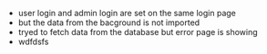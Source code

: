 - user login and admin login are set on the same login page 
- but the data from the bacground is not imported
- tryed to fetch data from the database but error page is showing
- wdfdsfs
